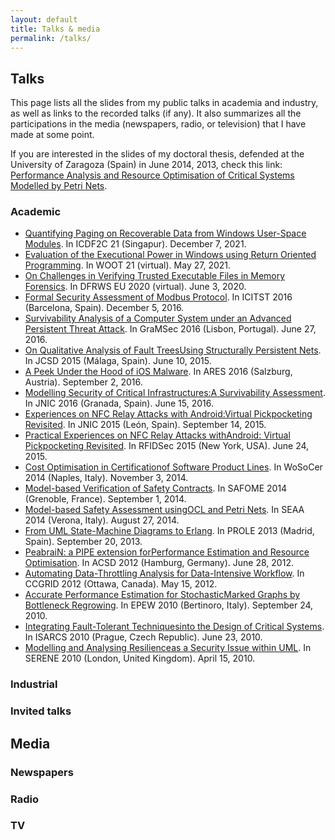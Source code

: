 ```yaml
---
layout: default
title: Talks & media
permalink: /talks/
---
```


## Talks

This page lists all the slides from my public talks in academia and industry, as well as links to the recorded talks (if any). It also summarizes all the participations in the media (newspapers, radio, or television) that I have made at some point.

If you are interested in the slides of my doctoral thesis, defended at the University of Zaragoza (Spain) in June 2014, 2013, check this link: [Performance Analysis and Resource Optimisation of Critical Systems Modelled by Petri Nets](http://webdiis.unizar.es/~ricardo/files/slides/academic/slides_PhDThesis-RJRodriguez.pdf).

### Academic

* [Quantifying Paging on Recoverable Data from Windows User-Space Modules](http://webdiis.unizar.es/~ricardo/files/slides/academic/slides_MR-ICDF2C-21.pdf). In ICDF2C 21 (Singapur). December 7, 2021.
* [Evaluation of the Executional Power in Windows using Return Oriented Programming](http://webdiis.unizar.es/~ricardo/files/slides/academic/slides_UR-WOOT-21.pdf). In WOOT 21 (virtual). May 27, 2021. 
* [On Challenges in Verifying Trusted Executable Files in Memory Forensics](http://webdiis.unizar.es/~ricardo/files/slides/academic/slides_UR-DFRWS-EU-20.pdf). In DFRWS EU 2020 (virtual). June 3, 2020.
* [Formal Security Assessment of Modbus Protocol](http://webdiis.unizar.es/~ricardo/files/slides/academic/slides_NRM-ICITST-16.pdf). In ICITST 2016 (Barcelona, Spain). December 5, 2016.
* [Survivability Analysis of a Computer System under an Advanced Persistent Threat Attack](http://webdiis.unizar.es/~ricardo/files/slides/academic/slides_RCLT-GraMSec-16.pdf). In GraMSec 2016 (Lisbon, Portugal). June 27, 2016. 
* [On Qualitative Analysis of Fault TreesUsing Structurally Persistent Nets](http://webdiis.unizar.es/~ricardo/files/slides/academic/slides_R-JCSD-15.pdf). In JCSD 2015 (Málaga, Spain). June 10, 2015.
* [A Peek Under the Hood of iOS Malware](http://webdiis.unizar.es/~ricardo/files/slides/academic/slides_GR-WMA-16.pdf). In ARES 2016 (Salzburg, Austria). September 2, 2016.
* [Modelling Security of Critical Infrastructures:A Survivability Assessment](http://webdiis.unizar.es/~ricardo/files/slides/academic/slides_JNIC-16.pdf). In JNIC 2016 (Granada, Spain). June 15, 2016.
* [Experiences on NFC Relay Attacks with Android:Virtual Pickpocketing Revisited](http://webdiis.unizar.es/~ricardo/files/slides/academic/slides_JNIC-15.pdf). In JNIC 2015 (León, Spain). September 14, 2015.
* [Practical Experiences on NFC Relay Attacks withAndroid: Virtual Pickpocketing Revisited](http://webdiis.unizar.es/~ricardo/files/slides/academic/slides_VR-RFIDsec-15.pdf). In RFIDSec 2015 (New York, USA). June 24, 2015.
* [Cost Optimisation in Certificationof Software Product Lines](http://webdiis.unizar.es/~ricardo/files/slides/academic/slides_RP-ISSREW-14.pdf). In WoSoCer 2014 (Naples, Italy). November 3, 2014. 
* [Model-based Verification of Safety Contracts](http://webdiis.unizar.es/~ricardo/files/slides/academic/slides_GREIB-SAFOME-14.pdf). In SAFOME 2014 (Grenoble, France). September 1, 2014.
* [Model-based Safety Assessment usingOCL and Petri Nets](http://webdiis.unizar.es/~ricardo/files/slides/academic/slides_RG-SEAA-14.pdf). In SEAA 2014 (Verona, Italy). August 27, 2014.
* [From UML State-Machine Diagrams to Erlang](http://webdiis.unizar.es/~ricardo/files/slides/academic/slides_RFH-PROLE-13.pdf). In PROLE 2013 (Madrid, Spain). September 20, 2013.
* [PeabraiN: a PIPE extension forPerformance Estimation and Resource Optimisation](http://webdiis.unizar.es/~ricardo/files/slides/academic/slides_RJM-ACSD-12.pdf). In ACSD 2012 (Hamburg, Germany). June 28, 2012.
* [Automating Data-Throttling Analysis for Data-Intensive Workflow](http://webdiis.unizar.es/~ricardo/files/slides/academic/slides_RTR-CCGrid-12.pdf). In CCGRID 2012 (Ottawa, Canada). May 15, 2012.
* [Accurate Performance Estimation for StochasticMarked Graphs by Bottleneck Regrowing](http://webdiis.unizar.es/~ricardo/files/slides/academic/slides_RJ-EPEW-10.pdf). In EPEW 2010 (Bertinoro, Italy). September 24, 2010.
* [Integrating Fault-Tolerant Techniquesinto the Design of Critical Systems](http://webdiis.unizar.es/~ricardo/files/slides/academic/slides_RM-ISARCS-10.pdf). In ISARCS 2010 (Prague, Czech Republic). June 23, 2010.
* [Modelling and Analysing Resilienceas a Security Issue within UML](http://webdiis.unizar.es/~ricardo/files/slides/academic/slides_RMB-SERENE-10.pdf). In SERENE 2010 (London, United Kingdom). April 15, 2010.

### Industrial

### Invited talks

## Media

### Newspapers

### Radio

### TV

